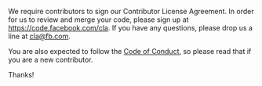 We require contributors to sign our Contributor License Agreement. In order for us to review and merge your code, please sign up at https://code.facebook.com/cla. If you have any questions, please drop us a line at cla@fb.com. 

You are also expected to follow the [Code of Conduct](CODE_OF_CONDUCT.md), so please read that if you are a new contributor. 

Thanks!
